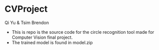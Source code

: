 # CVProject
Qi Yu & Tsim Brendon

- This is repo is the source code for the circle recognition tool made for Computer Vision final project.
- The trained model is found in model.zip
